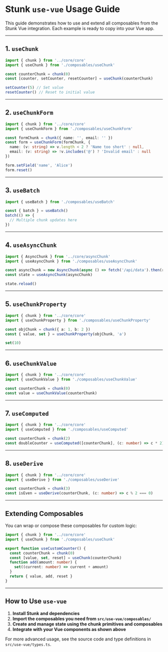 # Stunk `use-vue` Usage Guide

This guide demonstrates how to use and extend all composables from the Stunk Vue integration. Each example is ready to copy into your Vue app.

---

## 1. `useChunk`

```ts
import { chunk } from '../core/core'
import { useChunk } from './composables/useChunk'

const counterChunk = chunk(0)
const [counter, setCounter, resetCounter] = useChunk(counterChunk)

setCounter(5) // Set value
resetCounter() // Reset to initial value
```

---

## 2. `useChunkForm`

```ts
import { chunk } from '../core/core'
import { useChunkForm } from './composables/useChunkForm'

const formChunk = chunk({ name: '', email: '' })
const form = useChunkForm(formChunk, {
  name: (v: string) => v.length < 2 ? 'Name too short' : null,
  email: (v: string) => !v.includes('@') ? 'Invalid email' : null
})

form.setField('name', 'Alice')
form.reset()
```

---

## 3. `useBatch`

```ts
import { useBatch } from './composables/useBatch'

const { batch } = useBatch()
batch(() => {
  // Multiple chunk updates here
})
```

---

## 4. `useAsyncChunk`

```ts
import { AsyncChunk } from '../core/asyncChunk'
import { useAsyncChunk } from './composables/useAsyncChunk'

const asyncChunk = new AsyncChunk(async () => fetch('/api/data').then(r => r.json()))
const state = useAsyncChunk(asyncChunk)

state.reload()
```

---

## 5. `useChunkProperty`

```ts
import { chunk } from '../core/core'
import { useChunkProperty } from './composables/useChunkProperty'

const objChunk = chunk({ a: 1, b: 2 })
const { value, set } = useChunkProperty(objChunk, 'a')

set(10)
```

---

## 6. `useChunkValue`

```ts
import { chunk } from '../core/core'
import { useChunkValue } from './composables/useChunkValue'

const counterChunk = chunk(0)
const value = useChunkValue(counterChunk)
```

---

## 7. `useComputed`

```ts
import { chunk } from '../core/core'
import { useComputed } from './composables/useComputed'

const counterChunk = chunk(2)
const doubleCounter = useComputed([counterChunk], (c: number) => c * 2)
```

---

## 8. `useDerive`

```ts
import { chunk } from '../core/core'
import { useDerive } from './composables/useDerive'

const counterChunk = chunk(3)
const isEven = useDerive(counterChunk, (c: number) => c % 2 === 0)
```

---

## Extending Composables

You can wrap or compose these composables for custom logic:

```ts
import { chunk } from '../core/core'
import { useChunk } from './composables/useChunk'

export function useCustomCounter() {
  const counterChunk = chunk(0)
  const [value, set, reset] = useChunk(counterChunk)
  function add(amount: number) {
    set((current: number) => current + amount)
  }
  return { value, add, reset }
}
```

---

## How to Use `use-vue`

1. **Install Stunk and dependencies**
2. **Import the composables you need from `src/use-vue/composables/`**
3. **Create and manage state using the chunk primitives and composables**
4. **Integrate with your Vue components as shown above**

For more advanced usage, see the source code and type definitions in `src/use-vue/types.ts`.
